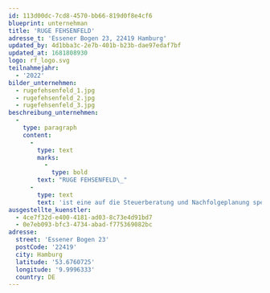 ```yaml
---
id: 113d00dc-7cd8-4570-bb66-819d0f8e4cf6
blueprint: unternehman
title: 'RUGE FEHSENFELD'
adresse_t: 'Essener Bogen 23, 22419 Hamburg'
updated_by: 4d1bba3c-2e7b-401b-b23b-dae97edaf7bf
updated_at: 1681808930
logo: rf_logo.svg
teilnahmejahr:
  - '2022'
bilder_unternehmen:
  - rugefehsenfeld_1.jpg
  - rugefehsenfeld_2.jpg
  - rugefehsenfeld_3.jpg
beschreibung_unternehmen:
  -
    type: paragraph
    content:
      -
        type: text
        marks:
          -
            type: bold
        text: "RUGE FEHSENFELD\_"
      -
        type: text
        text: 'ist eine auf die Steuerberatung und Nachfolgeplanung spezialisierte Kanzlei von Fachanwälten und Steuerberatern. Der Fokus liegt auf der Beratung mittelständischer Unternehmen sowie vermögender Privatpersonen im In- und Ausland. Schwerpunkte sind u. a. das Unternehmenssteuerrecht, die ganzheitliche Steuerberatung, steueroptimierte Vermögensübertragungen und Testamentsgestaltungen sowie Testamentsvollstreckungen. Seit über 40 Jahren ist inspirierende Kunst fester Bestandteil der Kanzleiräume. Im Gegenzug ist die Förderung von Künstler/-innen und deren Kunstprojekten eine echte Herzensangelegenheit für die Kanzlei.'
ausgestellte_kuenstler:
  - 4ce7f32d-e400-4181-ad03-8c73e4d91bd7
  - 0e7eb093-bfc3-4734-abad-f775369082bc
adresse:
  street: 'Essener Bogen 23'
  postCode: '22419'
  city: Hamburg
  latitude: '53.6760725'
  longitude: '9.9996333'
  country: DE
---
```

